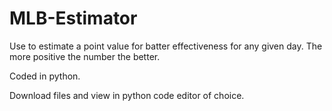 # MLB-Estimator
Use to estimate a point value for batter effectiveness for any given day. The more positive the number the better.

Coded in python.

Download files and view in python code editor of choice.
